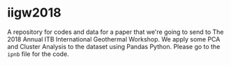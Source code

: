 # iigw2018
A repository for codes and data for a paper that we're going to send to The 2018 Annual ITB International Geothermal Workshop. We apply some PCA and Cluster Analysis to the dataset using Pandas Python. Please go to the `ipnb` file for the code.
